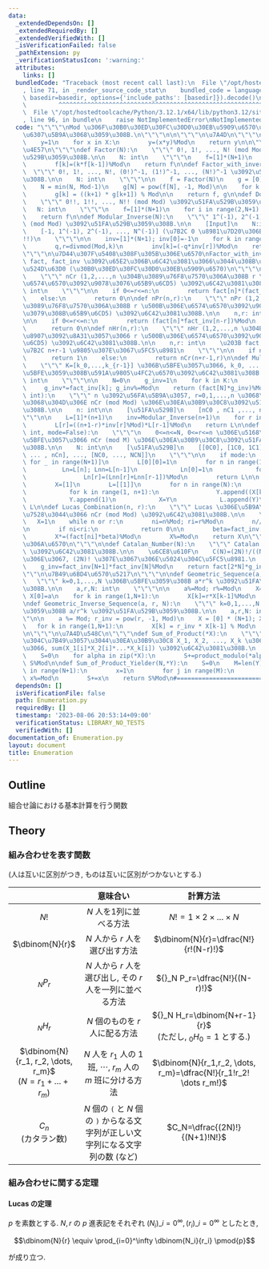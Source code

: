 ```yaml
---
data:
  _extendedDependsOn: []
  _extendedRequiredBy: []
  _extendedVerifiedWith: []
  _isVerificationFailed: false
  _pathExtension: py
  _verificationStatusIcon: ':warning:'
  attributes:
    links: []
  bundledCode: "Traceback (most recent call last):\n  File \"/opt/hostedtoolcache/Python/3.12.1/x64/lib/python3.12/site-packages/onlinejudge_verify/documentation/build.py\"\
    , line 71, in _render_source_code_stat\n    bundled_code = language.bundle(stat.path,\
    \ basedir=basedir, options={'include_paths': [basedir]}).decode()\n          \
    \         ^^^^^^^^^^^^^^^^^^^^^^^^^^^^^^^^^^^^^^^^^^^^^^^^^^^^^^^^^^^^^^^^^^^^^^^^^^^^^^^^^\n\
    \  File \"/opt/hostedtoolcache/Python/3.12.1/x64/lib/python3.12/site-packages/onlinejudge_verify/languages/python.py\"\
    , line 96, in bundle\n    raise NotImplementedError\nNotImplementedError\n"
  code: "\"\"\"\nMod \u306F\u30B0\u30ED\u30FC\u30D0\u30EB\u5909\u6570\u304B\u3089\u306E\
    \u6307\u5B9A\u3068\u3059\u308B.\n\"\"\"\n\n\"\"\"\n\u7A4D\n\"\"\"\ndef product_modulo(*X):\n\
    \    y=1\n    for x in X:\n        y=(x*y)%Mod\n    return y\n\n\"\"\"\n\u968E\
    \u4E57\n\"\"\"\ndef Factor(N):\n    \"\"\" 0!, 1!, ..., N! (mod Mod) \u3092\u51FA\
    \u529B\u3059\u308B.\n\n    N: int\n    \"\"\"\n    f=[1]*(N+1)\n    for k in range(1,N+1):\n\
    \        f[k]=(k*f[k-1])%Mod\n    return f\n\ndef Factor_with_inverse(N):\n  \
    \  \"\"\" 0!, 1!, ..., N!, (0!)^-1, (1!)^-1, ..., (N!)^-1 \u3092\u51FA\u529B\u3059\
    \u308B.\n\n    N: int\n    \"\"\"\n\n    f = Factor(N)\n    g = [0]*(N+1)\n\n\
    \    N = min(N, Mod-1)\n    g[N] = pow(f[N], -1, Mod)\n\n    for k in range(N-1,-1,-1):\n\
    \        g[k] = ((k+1) * g[k+1]) % Mod\n\n    return f, g\n\ndef Double_Factor(N):\n\
    \    \"\"\" 0!!, 1!!, ..., N!! (mod Mod) \u3092\u51FA\u529B\u3059\u308B.\n\n \
    \   N: int\n    \"\"\"\n    f=[1]*(N+1)\n    for i in range(2,N+1):\n        f[i]=i*f[i-2]%Mod\n\
    \    return f\n\ndef Modular_Inverse(N):\n    \"\"\" 1^(-1), 2^(-1), ..., N^(-1)\
    \ (mod Mod) \u3092\u51FA\u529B\u3059\u308B.\n\n    [Input]\n    N:int\n\n    [Output]\n\
    \    [-1, 1^(-1), 2^(-1), ..., N^(-1)] (\u7B2C 0 \u8981\u7D20\u306B\u6CE8\u610F\
    !!)\n    \"\"\"\n\n    inv=[1]*(N+1); inv[0]=-1\n    for k in range(2, N+1):\n\
    \        q,r=divmod(Mod,k)\n        inv[k]=(-q*inv[r])%Mod\n    return inv\n\n\
    \"\"\"\n\u7D44\u307F\u5408\u308F\u305B\u306E\u6570\nFactor_with_inverse \u3067\
    \ fact, fact_inv \u3092\u65E2\u306B\u6C42\u3081\u3066\u3044\u308B\u3053\u3068\u304C\
    \u524D\u63D0 (\u30B0\u30ED\u30FC\u30D0\u30EB\u5909\u6570)\n\"\"\"\n\ndef nCr(n,r):\n\
    \    \"\"\" nCr (1,2,...,n \u304B\u3089\u76F8\u7570\u306A\u308B r \u500B\u306E\
    \u6574\u6570\u3092\u9078\u3076\u65B9\u6CD5) \u3092\u6C42\u3081\u308B.\n\n    n,r:\
    \ int\n    \"\"\"\n\n    if 0<=r<=n:\n        return fact[n]*(fact_inv[r]*fact_inv[n-r]%Mod)%Mod\n\
    \    else:\n        return 0\n\ndef nPr(n,r):\n    \"\"\" nPr (1,2,...,n \u304B\
    \u3089\u76F8\u7570\u306A\u308B r \u500B\u306E\u6574\u6570\u3092\u9078\u3073, \u4E26\
    \u3079\u308B\u65B9\u6CD5) \u3092\u6C42\u3081\u308B.\n\n    n,r: int\n    \"\"\"\
    \n\n    if 0<=r<=n:\n        return (fact[n]*fact_inv[n-r])%Mod\n    else:\n \
    \       return 0\n\ndef nHr(n,r):\n    \"\"\" nHr (1,2,...,n \u304B\u3089\u91CD\
    \u8907\u3092\u8A31\u3057\u3066 r \u500B\u306E\u6574\u6570\u3092\u9078\u3076\u65B9\
    \u6CD5) \u3092\u6C42\u3081\u308B.\n\n    n,r: int\n    \u203B fact, fact_inv \u306F\
    \u7B2C n+r-1 \u9805\u307E\u3067\u5FC5\u8981\n    \"\"\"\n\n    if n==r==0:\n \
    \       return 1\n    else:\n        return nCr(n+r-1,r)\n\ndef Multinomial_Coefficient(*K):\n\
    \    \"\"\" K=[k_0,...,k_{r-1}] \u306B\u5BFE\u3057\u3066, k_0, ..., k_{r-1} \u306B\
    \u5BFE\u3059\u308B\u591A\u9805\u4FC2\u6570\u3092\u6C42\u3081\u308B.\n\n    k_i:\
    \ int\n    \"\"\"\n\n    N=0\n    g_inv=1\n    for k in K:\n        N+=k\n   \
    \     g_inv*=fact_inv[k]; g_inv%=Mod\n    return (fact[N]*g_inv)%Mod\n\ndef Binomial_Coefficient_Modulo_List(n:\
    \ int):\n    \"\"\" n \u3092\u56FA\u5B9A\u3057, r=0,1,...,n \u3068\u3057\u305F\
    \u3068\u304D\u306E nCr (mod Mod) \u306E\u30EA\u30B9\u30C8\u3092\u51FA\u529B\u3059\
    \u308B.\n\n    n: int\n\n    [\u51FA\u529B]\n    [nC0 , nC1 ,..., nCn]\n    \"\
    \"\"\n\n    L=[1]*(n+1)\n    inv=Modular_Inverse(n+1)\n    for r in range(1, n+1):\n\
    \        L[r]=((n+1-r)*inv[r]%Mod)*L[r-1]%Mod\n    return L\n\ndef Pascal_Triangle(N:\
    \ int, mode=False):\n    \"\"\"\n    0<=n<=N, 0<=r<=n \u306E\u5168\u3066\u306B\
    \u5BFE\u3057\u3066 nCr (mod M) \u306E\u30EA\u30B9\u30C8\u3092\u51FA\u529B\u3059\
    \u308B.\n\n    N: int\n\n    [\u51FA\u529B]\n    [[0C0], [1C0, 1C1], ... , [nC0,\
    \ ... , nCn], ..., [NC0, ..., NCN]]\n    \"\"\"\n\n    if mode:\n        L=[[0]*(N+1)\
    \ for _ in range(N+1)]\n        L[0][0]=1\n        for n in range(1,N+1):\n  \
    \          Ln=L[n]; Lnn=L[n-1]\n            Ln[0]=1\n            for r in range(1,N+1):\n\
    \                Ln[r]=(Lnn[r]+Lnn[r-1])%Mod\n        return L\n\n    else:\n\
    \        X=[1]\n        L=[[1]]\n        for n in range(N):\n            Y=[1]\n\
    \            for k in range(1, n+1):\n                Y.append((X[k]+X[k-1])%Mod)\n\
    \            Y.append(1)\n            X=Y\n            L.append(Y)\n    return\
    \ L\n\ndef Lucas_Combination(n, r):\n    \"\"\" Lucas \u306E\u5B9A\u7406\u3092\
    \u7528\u3044\u3066 nCr (mod Mod) \u3092\u6C42\u3081\u308B.\n\n    \"\"\"\n\n \
    \   X=1\n    while n or r:\n        ni=n%Mod; ri=r%Mod\n        n//=Mod; r//=Mod\n\
    \n        if ni<ri:\n            return 0\n\n        beta=fact_inv[ri]*fact_inv[ni-ri]%Mod\n\
    \        X*=(fact[ni]*beta)%Mod\n        X%=Mod\n    return X\n\"\"\"\n\u7279\u5225\
    \u306A\u6570\n\"\"\"\n\ndef Catalan_Number(N):\n    \"\"\" Catalan \u6570 C(N)\
    \ \u3092\u6C42\u3081\u308B.\n\n    \u6CE8\u610F\n    C(N)=(2N)!/((N+1)!N!) \u306A\
    \u306E\u3067, (2N)! \u307E\u3067\u306E\u5024\u304C\u5FC5\u8981.\n    \"\"\"\n\n\
    \    g_inv=fact_inv[N+1]*fact_inv[N]%Mod\n    return fact[2*N]*g_inv%Mod\n\n\"\
    \"\"\n\u7B49\u6BD4\u6570\u5217\n\"\"\"\n\ndef Geometric_Sequence(a, r, N):\n \
    \   \"\"\" k=0,1,...,N \u306B\u5BFE\u3059\u308B a*r^k \u3092\u51FA\u529B\u3059\
    \u308B.\n\n    a,r,N: int\n    \"\"\"\n\n    a%=Mod; r%=Mod\n    X=[0]*(N+1);\
    \ X[0]=a\n    for k in range(1,N+1):\n        X[k]=r*X[k-1]%Mod\n    return X\n\
    \ndef Geometric_Inverse_Sequence(a, r, N):\n    \"\"\" k=0,1,...,N \u306B\u5BFE\
    \u3059\u308B a/r^k \u3092\u51FA\u529B\u3059\u308B.\n\n    a,r,N: int\n    \"\"\
    \"\n\n    a %= Mod; r_inv = pow(r, -1, Mod)\n    X = [0] * (N+1); X[0]=a\n\n \
    \   for k in range(1,N+1):\n        X[k] = r_inv * X[k-1] % Mod\n    return X\n\
    \n\"\"\"\n\u7A4D\u548C\n\"\"\"\ndef Sum_of_Product(*X):\n    \"\"\" \u9577\u3055\
    \u304C\u7B49\u3057\u3044\u30EA\u30B9\u30C8 X_1, X_2, ..., X_k \u306B\u5BFE\u3057\
    \u3066, sum(X_1[i]*X_2[i]*...*X_k[i]) \u3092\u6C42\u3081\u308B.\n    \"\"\"\n\n\
    \    S=0\n    for alpha in zip(*X):\n        S+=product_modulo(*alpha)\n    return\
    \ S%Mod\n\ndef Sum_of_Product_Yielder(N,*Y):\n    S=0\n    M=len(Y)\n    for _\
    \ in range(N+1):\n        x=1\n        for j in range(M):\n            x*=next(Y[j]);\
    \ x%=Mod\n        S+=x\n    return S%Mod\n#==================================================\n"
  dependsOn: []
  isVerificationFile: false
  path: Enumeration.py
  requiredBy: []
  timestamp: '2023-08-06 20:53:14+09:00'
  verificationStatus: LIBRARY_NO_TESTS
  verifiedWith: []
documentation_of: Enumeration.py
layout: document
title: Enumeration
---
```


## Outline

組合せ論における基本計算を行う関数

## Theory

### 組み合わせを表す関数

(人は互いに区別がつき, ものは互いに区別がつかないとする.)

||意味合い|計算方法|
|:--:|:--:|:--:|
|$N!$|$N$ 人を1列に並べる方法|$N!=1 \times 2 \times \dots \times N$|
|$\dbinom{N}{r}$|$N$ 人から $r$ 人を選び出す方法 |$\dbinom{N}{r}=\dfrac{N!}{r!(N-r)!}$|
|${}_N P_r$|$N$ 人から $r$ 人を選び出し, その $r$ 人を一列に並べる方法|${}_N P_r=\dfrac{N!}{(N-r)!}$|
|${}_N H_r$|$N$ 個のものを $r$ 人に配る方法|${}_N H_r=\dbinom{N+r-1}{r}$ <br> (ただし, $_0H_0=1$ とする.)|
|$\dbinom{N}{r_1, r_2, \dots, r_m}$ <br> $(N=r_1+\dots+r_m)$|$N$ 人を $r_1$ 人の $1$ 班, $\cdots$, $r_m$ 人の $m$ 班に分ける方法|$\dbinom{N}{r_1,r_2, \dots, r_m}=\dfrac{N!}{r_1!r_2! \dots r_m!}$|
|$C_n$<br>(カタラン数)|$N$ 個の `(` と $N$ 個の `)` からなる文字列が正しい文字列になる文字列の数 (など) |$C_N=\dfrac{(2N)!}{(N+1)!N!}$|

### 組み合わせに関する定理

#### Lucas の定理

$p$ を素数とする. $N,r$ の $p$ 進表記をそれぞれ $(N_i)\_{i=0}^{\infty}, (r_i)\_{i=0}^\infty$ としたとき,

$$\dbinom{N}{r} \equiv \prod_{i=0}^\infty \dbinom{N_i}{r_i} \pmod{p}$$

が成り立つ.
